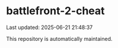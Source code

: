 # battlefront-2-cheat

Last updated: 2025-06-21 21:48:37

This repository is automatically maintained.
